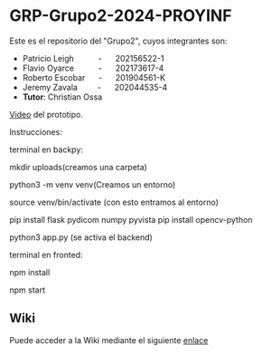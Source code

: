 # GRP-Grupo2-2024-PROYINF

Este es el repositorio del "Grupo2", cuyos integrantes son:


* Patricio Leigh   &nbsp;&nbsp;&nbsp;&nbsp; &nbsp;&nbsp;&nbsp;&nbsp; - &nbsp;&nbsp;&nbsp;&nbsp; 202156522-1
* Flavio Oyarce    &nbsp;&nbsp;&nbsp;&nbsp; &nbsp;&nbsp;&nbsp;&nbsp; - &nbsp;&nbsp;&nbsp;&nbsp; 202173617-4
* Roberto Escobar  &nbsp;&nbsp;&nbsp;&nbsp;                          - &nbsp;&nbsp;&nbsp;&nbsp; 201904561-K
* Jeremy Zavala &nbsp;&nbsp;&nbsp;&nbsp; &nbsp;&nbsp;          - &nbsp;&nbsp;&nbsp;&nbsp; 202044535-4
* **Tutor**: Christian Ossa

[Video](https://youtu.be/kE5XxT31a3o) del prototipo.


Instrucciones:

terminal en backpy:

mkdir uploads(creamos una carpeta)

python3 -m venv venv(Creamos un entorno)

source venv/bin/activate (con esto entramos al entorno)

pip install flask pydicom numpy pyvista 
pip install opencv-python

python3 app.py  (se activa el backend)



terminal en fronted:

npm install

npm start



## Wiki

Puede acceder a la Wiki mediante el siguiente [enlace](https://github.com/patoleigh/GRP-Grupo2-2024-PROYINF/wiki)
